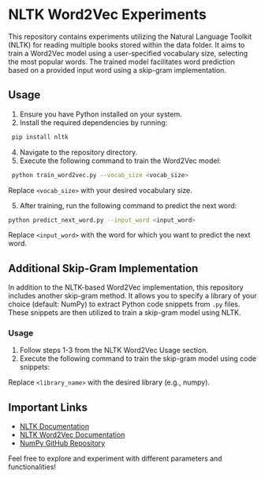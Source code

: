 # NLTK Word2Vec Experiments

This repository contains experiments utilizing the Natural Language Toolkit (NLTK) for reading multiple books stored within the data folder. It aims to train a Word2Vec model using a user-specified vocabulary size, selecting the most popular words. The trained model facilitates word prediction based on a provided input word using a skip-gram implementation.

## Usage

1. Ensure you have Python installed on your system.
2. Install the required dependencies by running:
  ```bash
   pip install nltk
 ```
4. Navigate to the repository directory.
5. Execute the following command to train the Word2Vec model:
  ```bash
   python train_word2vec.py --vocab_size <vocab_size>
 ```
Replace `<vocab_size>` with your desired vocabulary size.

5. After training, run the following command to predict the next word:
  ```bash
python predict_next_word.py --input_word <input_word>
 ```
Replace `<input_word>` with the word for which you want to predict the next word.

## Additional Skip-Gram Implementation

In addition to the NLTK-based Word2Vec implementation, this repository includes another skip-gram method. It allows you to specify a library of your choice (default: NumPy) to extract Python code snippets from `.py` files. These snippets are then utilized to train a skip-gram model using NLTK.

### Usage

1. Follow steps 1-3 from the NLTK Word2Vec Usage section.
2. Execute the following command to train the skip-gram model using code snippets:

Replace `<library_name>` with the desired library (e.g., numpy).

## Important Links

- [NLTK Documentation](https://www.nltk.org/)
- [NLTK Word2Vec Documentation](https://www.nltk.org/howto/word2vec.html)
- [NumPy GitHub Repository](https://github.com/numpy/numpy)

Feel free to explore and experiment with different parameters and functionalities!
